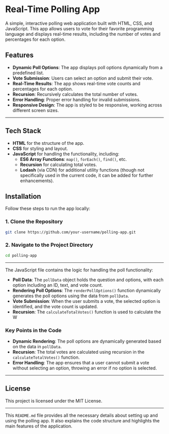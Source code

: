 # Real-Time Polling App

A simple, interactive polling web application built with HTML, CSS, and JavaScript. This app allows users to vote for their favorite programming language and displays real-time results, including the number of votes and percentages for each option.

## Features

- **Dynamic Poll Options**: The app displays poll options dynamically from a predefined list.
- **Vote Submission**: Users can select an option and submit their vote.
- **Real-Time Results**: The app shows real-time vote counts and percentages for each option.
- **Recursion**: Recursively calculates the total number of votes.
- **Error Handling**: Proper error handling for invalid submissions.
- **Responsive Design**: The app is styled to be responsive, working across different screen sizes.

---

## Tech Stack

- **HTML** for the structure of the app.
- **CSS** for styling and layout.
- **JavaScript** for handling the functionality, including:
  - **ES6 Array Functions**: `map()`, `forEach()`, `find()`, etc.
  - **Recursion** for calculating total votes.
  - **Lodash** (via CDN) for additional utility functions (though not specifically used in the current code, it can be added for further enhancements).

## Installation

Follow these steps to run the app locally:

### 1. Clone the Repository

```bash
git clone https://github.com/your-username/polling-app.git
```

### 2. Navigate to the Project Directory

```bash
cd polling-app
```

---

The JavaScript file contains the logic for handling the poll functionality:

- **Poll Data**: The `pollData` object holds the question and options, with each option including an ID, text, and vote count.
- **Rendering Poll Options**: The `renderPollOptions()` function dynamically generates the poll options using the data from `pollData`.
- **Vote Submission**: When the user submits a vote, the selected option is identified, and the vote count is updated.
- **Recursion**: The `calculateTotalVotes()` function is used to calculate the W

### Key Points in the Code

- **Dynamic Rendering**: The poll options are dynamically generated based on the data in `pollData`.
- **Recursion**: The total votes are calculated using recursion in the `calculateTotalVotes()` function.
- **Error Handling**: The app ensures that a user cannot submit a vote without selecting an option, throwing an error if no option is selected.

---

## License

This project is licensed under the MIT License.

---

This `README.md` file provides all the necessary details about setting up and using the polling app. It also explains the code structure and highlights the main features of the application.